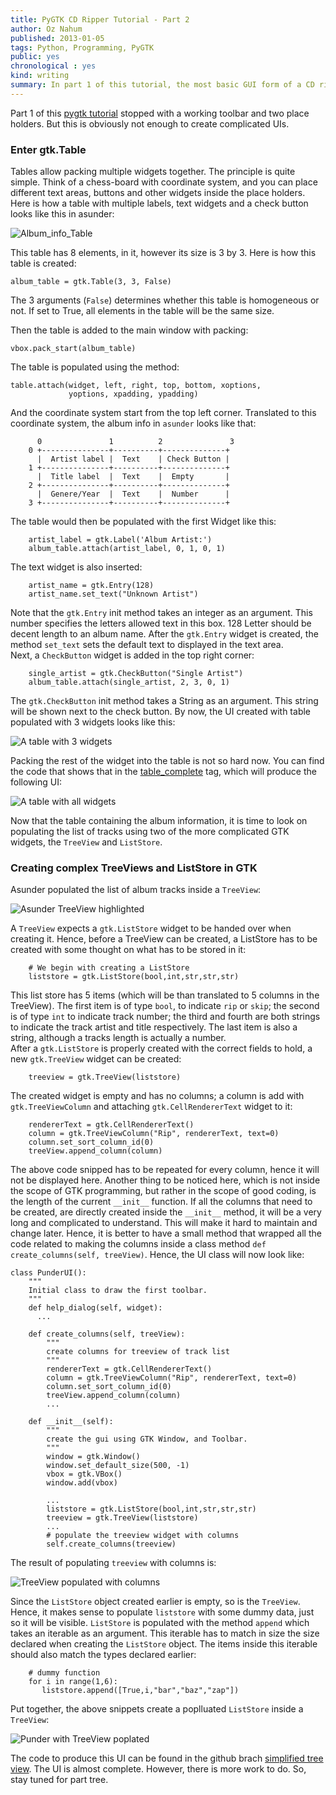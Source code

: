 ```yaml
---
title: PyGTK CD Ripper Tutorial - Part 2
author: Oz Nahum
published: 2013-01-05
tags: Python, Programming, PyGTK
public: yes
chronological : yes
kind: writing 
summary: In part 1 of this tutorial, the most basic GUI form of a CD ripper application, was created. This part will expand this GUI and will add some more functionality ...
---
```


Part 1 of this [pygtk tutorial][tutor1] stopped with a working toolbar and two place 
holders. But this is obviously not enough to create complicated UIs.

### Enter gtk.Table

Tables allow packing multiple widgets together. The principle is quite
simple. Think of a chess-board with coordinate system, and you can place
different text areas, buttons and other widgets inside the place holders.
Here is how a table with multiple labels, text widgets and a check button
looks like this in asunder:

![Album_info_Table][Table_asunder]

This table has 8 elements, in it, however its size is 3 by 3. Here is how
this table is created:

    album_table = gtk.Table(3, 3, False)

The 3 arguments (`False`) determines whether this table is homogeneous or
not. If set to True, all elements in the table will be the same size. 

Then the table is added to the main window with packing:
    
    vbox.pack_start(album_table)

The table is populated using the method:

    table.attach(widget, left, right, top, bottom, xoptions, 
                 yoptions, xpadding, ypadding)

And the coordinate system start from the top left corner. Translated to
this coordinate system, the album info in `asunder` looks like that:

          0               1          2               3
        0 +---------------+----------+--------------+
          |  Artist label |  Text    | Check Button |
        1 +---------------+----------+--------------+
          |  Title label  |  Text    |  Empty       |
        2 +---------------+----------+--------------+
          |  Genere/Year  |  Text    |  Number      |
        3 +---------------+----------+--------------+

The table would then be populated with the first Widget like this:

        artist_label = gtk.Label('Album Artist:')
        album_table.attach(artist_label, 0, 1, 0, 1)

The text widget is also inserted:

        artist_name = gtk.Entry(128)
        artist_name.set_text("Unknown Artist")

Note that the `gtk.Entry` init method takes an integer as an argument.
This number specifies the letters allowed text in this box. 128 Letter
should be decent length to an album name.
After the `gtk.Entry` widget is created, the method `set_text` sets 
the default text to displayed in the text area.  
Next, a `CheckButton` widget is added in the top right corner:

        single_artist = gtk.CheckButton("Single Artist")
        album_table.attach(single_artist, 2, 3, 0, 1)

The `gtk.CheckButton` init method takes a String as an argument. This
string will be shown next to the check button. By now, the UI created
with table populated with 3 widgets looks like this:

![A table with 3 widgets][Table3widgets]

Packing the rest of the widget into the table is not so hard now. You
can find the code that shows that in the [table_complete][table_complete]
tag, which will produce the following UI:

![A table with all widgets][TablefullWidgets]

Now that the table containing the album information, it is time to look
on populating the list of tracks using two of the more complicated GTK
widgets, the `TreeView` and `ListStore`.

### Creating complex TreeViews and ListStore in GTK

Asunder populated the list of album tracks inside a `TreeView`:

![Asunder TreeView highlighted][TreeView]

A `TreeView` expects a `gtk.ListStore` widget to be handed over when creating
it. Hence, before a TreeView can be created, a ListStore has to be created with
some thought on what has to be stored in it:

        # We begin with creating a ListStore
        liststore = gtk.ListStore(bool,int,str,str,str)

This list store has 5 items (which will be than translated to 5 columns in the 
TreeView). The first item is of type `bool`, to indicate `rip` or `skip`; the
second is of type `int` to indicate track number; the third and fourth are both
strings to indicate the track artist and title respectively. The last item is 
also a string, although a tracks length is actually a number.  
After a `gtk.ListStore` is properly created with the correct fields to hold, 
a new `gtk.TreeView` widget can be created:
        
        treeview = gtk.TreeView(liststore)

The created widget is empty and has no columns; a column is add with 
`gtk.TreeViewColumn` and attaching `gtk.CellRendererText` widget to it:

        rendererText = gtk.CellRendererText()
        column = gtk.TreeViewColumn("Rip", rendererText, text=0)
        column.set_sort_column_id(0)
        treeView.append_column(column)

The above code snipped has to be repeated for every column, hence it will not 
be displayed here. Another thing to be noticed here, which is not inside the 
scope of GTK programming, but rather in the scope of good coding, is the length
of the current `__init__` function. If all the columns that need to be created, 
are directly created inside the `__init__` method, it will be a very long and
complicated to understand. This will make it hard to maintain and change later.
Hence, it is better to have a small method that wrapped all the code related to 
making the columns inside a class method `def create_columns(self, treeView)`. 
Hence, the UI class will now look like:

    class PunderUI():
        """
        Initial class to draw the first toolbar.
        """
        def help_dialog(self, widget):
          ...
          
        def create_columns(self, treeView):
            """
            create columns for treeview of track list
            """
            rendererText = gtk.CellRendererText()
            column = gtk.TreeViewColumn("Rip", rendererText, text=0)
            column.set_sort_column_id(0)
            treeView.append_column(column)
            ...
  
        def __init__(self):
            """
            create the gui using GTK Window, and Toolbar.
            """
            window = gtk.Window()
            window.set_default_size(500, -1)
            vbox = gtk.VBox()
            window.add(vbox)
           
            ...
            liststore = gtk.ListStore(bool,int,str,str,str)
            treeview = gtk.TreeView(liststore)
            ...
            # populate the treeview widget with columns
            self.create_columns(treeview)
            

The result of populating `treeview` with columns is:

![TreeView populated with columns][ColumnsAdd]

Since the `ListStore` object created earlier is empty, so is the `TreeView`. 
Hence, it makes sense to populate `liststore` with some dummy data, just so
it will be visible. `ListStore` is populated with the method `append` which
takes an iterable as an argument. This iterable has to match in size the size
declared when creating the `ListStore` object. The items inside this iterable
should also match the types declared earlier:

        # dummy function
        for i in range(1,6):
           liststore.append([True,i,"bar","baz","zap"])

Put together, the above snippets create a poplluated `ListStore` inside a 
`TreeView`:
 
![Punder with TreeView poplated][TreeViewComplete]
 

The code to produce this UI can be found in the github brach 
[simplified tree view][github_simple_tree_view]. The UI is almost complete. 
However, there is more work to do. So, stay tuned for part tree.

[tutor1]: http://oz123.github.com/writings/2013-01-03-A%20Complete%20PyGTK%20CD%20Ripper%20Tutorial/
[TreeViewComplete]: https://lh3.googleusercontent.com/-FNY2AUuOuGc/UOgOd38DNbI/AAAAAAAACE8/8V7omSeNGDo/s493/TreeView-punder.py.png
[github_simple_tree_view]: https://github.com/oz123/punder/blob/127c039bf147694d3bb0d92c5e0d52428ca5a5af/punder.py
[ColumnsAdd]: https://lh4.googleusercontent.com/-s5PG1zSkigE/UOgMbD13WVI/AAAAAAAACEg/Xz8ttf8ZZgs/s506/Screenshot-punder.py.png
[TreeView]: https://lh5.googleusercontent.com/-1Zjnj0XCBsI/UOgFZ2hx3gI/AAAAAAAACEI/7IkLvU9la-4/s606/AsunderTreeView.png
[TablefullWidgets]: https://lh6.googleusercontent.com/--HdQVExZlYg/UObWWwhs-lI/AAAAAAAACDs/Ag2mSIYgCiI/s506/Screenshot-boxes.py-1.png
[table_complete]: https://github.com/oz123/punder/blob/table_complete/punder.py
[Table3widgets]: https://lh5.googleusercontent.com/-awnmWEseaWE/UObOztXYnPI/AAAAAAAACDQ/L-LwRsaS_mM/s506/Screenshot-boxes.py.png
[Table_asunder]: https://lh3.googleusercontent.com/-O6BQuYNQffs/UObHeEQknAI/AAAAAAAACC0/kTKBpapZPSs/s621/Screenshot-Asunder-Table.png
